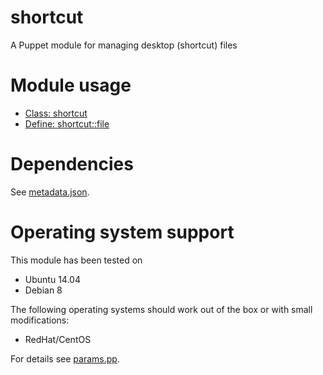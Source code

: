 # shortcut

A Puppet module for managing desktop (shortcut) files

# Module usage

* [Class: shortcut](manifests/init.pp)
* [Define: shortcut::file](manifests/file.pp)

# Dependencies

See [metadata.json](metadata.json).

# Operating system support

This module has been tested on

* Ubuntu 14.04
* Debian 8

The following operating systems should work out of the box or with small 
modifications:

* RedHat/CentOS

For details see [params.pp](manifests/params.pp).
